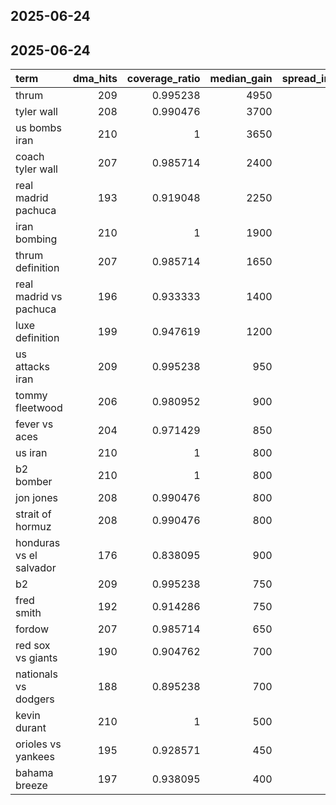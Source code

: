 ## 2025-06-24

## 2025-06-24

| term                    |   dma_hits |   coverage_ratio |   median_gain |   spread_intensity_score |
|:------------------------|-----------:|-----------------:|--------------:|-------------------------:|
| thrum                   |        209 |         0.995238 |          4950 |                 4926.43  |
| tyler wall              |        208 |         0.990476 |          3700 |                 3664.76  |
| us bombs iran           |        210 |         1        |          3650 |                 3650     |
| coach tyler wall        |        207 |         0.985714 |          2400 |                 2365.71  |
| real madrid pachuca     |        193 |         0.919048 |          2250 |                 2067.86  |
| iran bombing            |        210 |         1        |          1900 |                 1900     |
| thrum definition        |        207 |         0.985714 |          1650 |                 1626.43  |
| real madrid vs pachuca  |        196 |         0.933333 |          1400 |                 1306.67  |
| luxe definition         |        199 |         0.947619 |          1200 |                 1137.14  |
| us attacks iran         |        209 |         0.995238 |           950 |                  945.476 |
| tommy fleetwood         |        206 |         0.980952 |           900 |                  882.857 |
| fever vs aces           |        204 |         0.971429 |           850 |                  825.714 |
| us iran                 |        210 |         1        |           800 |                  800     |
| b2 bomber               |        210 |         1        |           800 |                  800     |
| jon jones               |        208 |         0.990476 |           800 |                  792.381 |
| strait of hormuz        |        208 |         0.990476 |           800 |                  792.381 |
| honduras vs el salvador |        176 |         0.838095 |           900 |                  754.286 |
| b2                      |        209 |         0.995238 |           750 |                  746.429 |
| fred smith              |        192 |         0.914286 |           750 |                  685.714 |
| fordow                  |        207 |         0.985714 |           650 |                  640.714 |
| red sox vs giants       |        190 |         0.904762 |           700 |                  633.333 |
| nationals vs dodgers    |        188 |         0.895238 |           700 |                  626.667 |
| kevin durant            |        210 |         1        |           500 |                  500     |
| orioles vs yankees      |        195 |         0.928571 |           450 |                  417.857 |
| bahama breeze           |        197 |         0.938095 |           400 |                  375.238 |

